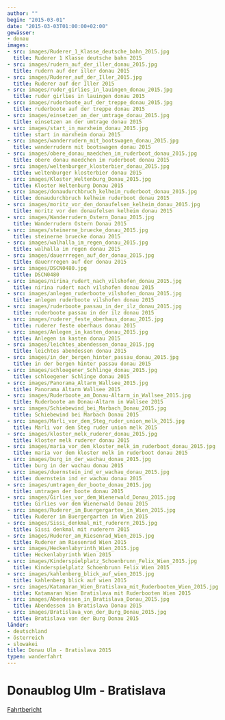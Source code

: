 ```yaml
---
author: ""
begin: "2015-03-01"
date: "2015-03-03T01:00:00+02:00"
gewässer:
- donau
images:
- src: images/Ruderer_1_Klasse_deutsche_bahn_2015.jpg
  title: Ruderer 1 Klasse deutsche bahn 2015
- src: images/rudern_auf_der_iller_donau_2015.jpg
  title: rudern auf der iller donau 2015
- src: images/Ruderer_auf_der_Iller_2015.jpg
  title: Ruderer auf der Iller 2015
- src: images/ruder_girlies_in_lauingen_donau_2015.jpg
  title: ruder girlies in lauingen donau 2015
- src: images/ruderboote_auf_der_treppe_donau_2015.jpg
  title: ruderboote auf der treppe donau 2015
- src: images/einsetzen_an_der_umtrage_donau_2015.jpg
  title: einsetzen an der umtrage donau 2015
- src: images/start_in_marxheim_donau_2015.jpg
  title: start in marxheim donau 2015
- src: images/wanderrudern_mit_bootswagen_donau_2015.jpg
  title: wanderrudern mit bootswagen donau 2015
- src: images/obere_donau_maedchen_im_ruderboot_donau_2015.jpg
  title: obere donau maedchen im ruderboot donau 2015
- src: images/weltenburger_klosterbier_donau_2015.jpg
  title: weltenburger klosterbier donau 2015
- src: images/Kloster_Weltenburg_Donau_2015.jpg
  title: Kloster Weltenburg Donau 2015
- src: images/donaudurchbruch_kelheim_ruderboot_donau_2015.jpg
  title: donaudurchbruch kelheim ruderboot donau 2015
- src: images/moritz_vor_den_donaufelsen_kelheim_donau_2015.jpg
  title: moritz vor den donaufelsen kelheim donau 2015
- src: images/Wanderrudern_Ostern_Donau_2015.jpg
  title: Wanderrudern Ostern Donau 2015
- src: images/steinerne_bruecke_donau_2015.jpg
  title: steinerne bruecke donau 2015
- src: images/walhalla_im_regen_donau_2015.jpg
  title: walhalla im regen donau 2015
- src: images/dauerrregen_auf_der_donau_2015.jpg
  title: dauerrregen auf der donau 2015
- src: images/DSCN0480.jpg
  title: DSCN0480
- src: images/nirina_rudert_nach_vilshofen_donau_2015.jpg
  title: nirina rudert nach vilshofen donau 2015
- src: images/anlegen_ruderboote_vilshofen_donau_2015.jpg
  title: anlegen ruderboote vilshofen donau 2015
- src: images/ruderboote_passau_in_der_ilz_donau_2015.jpg
  title: ruderboote passau in der ilz donau 2015
- src: images/ruderer_feste_oberhaus_donau_2015.jpg
  title: ruderer feste oberhaus donau 2015
- src: images/Anlegen_in_kasten_donau_2015.jpg
  title: Anlegen in kasten donau 2015
- src: images/leichtes_abendessen_donau_2015.jpg
  title: leichtes abendessen donau 2015
- src: images/in_der_bergen_hinter_passau_donau_2015.jpg
  title: in der bergen hinter passau donau 2015
- src: images/schloegener_Schlinge_donau_2015.jpg
  title: schloegener Schlinge donau 2015
- src: images/Panorama_Altarm_Wallsee_2015.jpg
  title: Panorama Altarm Wallsee 2015
- src: images/Ruderboote_am_Donau-Altarm_in_Wallsee_2015.jpg
  title: Ruderboote am Donau-Altarm in Wallsee 2015
- src: images/Schiebewind_bei_Marbach_Donau_2015.jpg
  title: Schiebewind bei Marbach Donau 2015
- src: images/Marli_vor_dem_Steg_ruder_union_melk_2015.jpg
  title: Marli vor dem Steg ruder union melk 2015
- src: images/kloster_melk_ruderer_donau_2015.jpg
  title: kloster melk ruderer donau 2015
- src: images/maria_vor_dem_kloster_melk_im_ruderboot_donau_2015.jpg
  title: maria vor dem kloster melk im ruderboot donau 2015
- src: images/burg_in_der_wachau_donau_2015.jpg
  title: burg in der wachau donau 2015
- src: images/duernstein_ind_er_wachau_donau_2015.jpg
  title: duernstein ind er wachau donau 2015
- src: images/umtragen_der_boote_donau_2015.jpg
  title: umtragen der boote donau 2015
- src: images/Girlies_vor_dem_Wienerwald_Donau_2015.jpg
  title: Girlies vor dem Wienerwald Donau 2015
- src: images/Ruderer_im_Buergergarten_in_Wien_2015.jpg
  title: Ruderer im Buergergarten in Wien 2015
- src: images/Sissi_denkmal_mit_ruderern_2015.jpg
  title: Sissi denkmal mit ruderern 2015
- src: images/Ruderer_am_Riesenrad_Wien_2015.jpg
  title: Ruderer am Riesenrad Wien 2015
- src: images/Heckenlabyrinth_Wien_2015.jpg
  title: Heckenlabyrinth Wien 2015
- src: images/Kinderspielplatz_Schoenbrunn_Felix_Wien_2015.jpg
  title: Kinderspielplatz Schoenbrunn Felix Wien 2015
- src: images/kahlenberg_blick_auf_wien_2015.jpg
  title: kahlenberg blick auf wien 2015
- src: images/Katamaran_Wien_Bratislava_mit_Ruderbooten_Wien_2015.jpg
  title: Katamaran Wien Bratislava mit Ruderbooten Wien 2015
- src: images/Abendessen_in_Bratislava_Donau_2015.jpg
  title: Abendessen in Bratislava Donau 2015
- src: images/Bratislava_von_der_Burg_Donau_2015.jpg
  title: Bratislava von der Burg Donau 2015
länder: 
- deutschland
- österreich
- slowakei
title: Donau Ulm - Bratislava 2015
typen: wanderfahrt
---
```



# Donaublog Ulm - Bratislava


[Fahrtbericht](/berichte/2015/donau_ulm_-_bratislava_2015)
